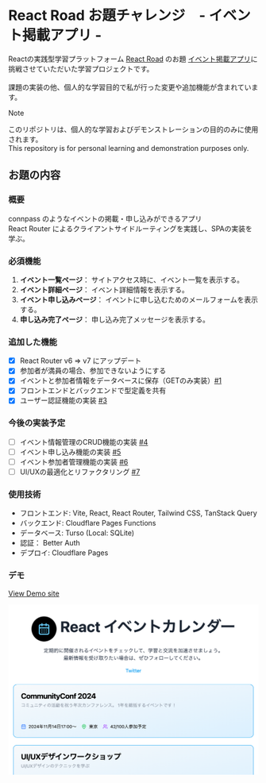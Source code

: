 # React Road お題チャレンジ　- イベント掲載アプリ -

Reactの実践型学習プラットフォーム [React Road](https://react-road.b13o.com/) のお題 [イベント掲載アプリ](https://react-road.b13o.com/challenges/event-listing-app)に挑戦させていただいた学習プロジェクトです。<br />
<br />
課題の実装の他、個人的な学習目的で私が行った変更や追加機能が含まれています。<br />

> [!NOTE]
> このリポジトリは、個人的な学習およびデモンストレーションの目的のみに使用されます。<br />
> This repository is for personal learning and demonstration purposes only.

## お題の内容
### 概要
connpass のようなイベントの掲載・申し込みができるアプリ<br />
React Router によるクライアントサイドルーティングを実践し、SPAの実装を学ぶ。
### 必須機能
1. **イベント一覧ページ**： サイトアクセス時に、イベント一覧を表示する。
2. **イベント詳細ページ**： イベント詳細情報を表示する。
3. **イベント申し込みページ**： イベントに申し込むためのメールフォームを表示する。
4. **申し込み完了ページ**： 申し込み完了メッセージを表示する。

### 追加した機能
- [x] React Router v6 => v7 にアップデート
- [x] 参加者が満員の場合、参加できないようにする
- [x] イベントと参加者情報をデータベースに保存（GETのみ実装）[#1](https://github.com/oumelab/demo-react-event-calendar/issues/1)
- [x] フロントエンドとバックエンドで型定義を共有
- [x] ユーザー認証機能の実装 [#3](https://github.com/oumelab/demo-react-event-calendar/issues/3)

### 今後の実装予定
- [ ] イベント情報管理のCRUD機能の実装 [#4](https://github.com/oumelab/demo-react-event-calendar/issues/4)
- [ ] イベント申し込み機能の実装 [#5](https://github.com/oumelab/demo-react-event-calendar/issues/5)
- [ ] イベント参加者管理機能の実装 [#6](https://github.com/oumelab/demo-react-event-calendar/issues/6)
- [ ] UI/UXの最適化とリファクタリング [#7](https://github.com/oumelab/demo-react-event-calendar/issues/7)

### 使用技術
- フロントエンド: Vite, React, React Router, Tailwind CSS, TanStack Query
- バックエンド: Cloudflare Pages Functions
- データベース: Turso (Local: SQLite)
- 認証： Better Auth
- デプロイ: Cloudflare Pages

### デモ
[View Demo site](https://demo-react-event-calendar.pages.dev/)
<br />

<a href="https://demo-react-event-calendar.pages.dev/" target="_blank">
  <picture>
    <source srcset="./public/screenshot.webp" type="image/webp" />
    <img src="./public/screenshot.png" alt="screen shot image" width="580" />
  </picture>
</a>

